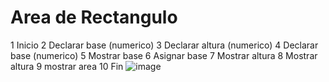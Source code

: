 # Area de Rectangulo
1 Inicio
2 Declarar base (numerico)
3 Declarar altura (numerico)
4 Declarar base (numerico)
5 Mostrar base
6 Asignar base
7 Mostrar altura
8 Mostrar altura
9 mostrar area 
10 Fin
![image](https://user-images.githubusercontent.com/61428623/192122500-4156a05e-38f7-41c3-8e14-a7f2f5b12068.png)
